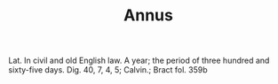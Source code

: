 ---
title: Annus
letter: A
permalink: "/definitions/annus.html"
body: Lat. In civil and old English law. A year; the period of three hundred and sixty-five
  days. Dig. 40, 7, 4, 5; Calvin.; Bract fol. 359b
published_at: '2018-07-07'
source: Black's Law Dictionary
layout: post
---